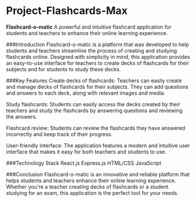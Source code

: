 # Project-Flashcards-Max

**Flashcard-o-matic**
A powerful and intuitive flashcard application for students and teachers to enhance their online learning experience.

###Introduction
Flashcard-o-matic is a platform that was developed to help students and teachers streamline the process of creating and studying flashcards online. Designed with simplicity in mind, this application provides an easy-to-use interface for teachers to create decks of flashcards for their subjects and for students to study these decks.

###Key Features
Create decks of flashcards: Teachers can easily create and manage decks of flashcards for their subjects. They can add questions and answers to each deck, along with relevant images and media.

Study flashcards: Students can easily access the decks created by their teachers and study the flashcards by answering questions and reviewing the answers.

Flashcard review: Students can review the flashcards they have answered incorrectly and keep track of their progress.

User-friendly interface: The application features a modern and intuitive user interface that makes it easy for both teachers and students to use.

###Technology Stack
React.js
Express.js
HTML/CSS
JavaScript

###Conclusion
Flashcard-o-matic is an innovative and reliable platform that helps students and teachers enhance their online learning experience. Whether you're a teacher creating decks of flashcards or a student studying for an exam, this application is the perfect tool for your needs.



